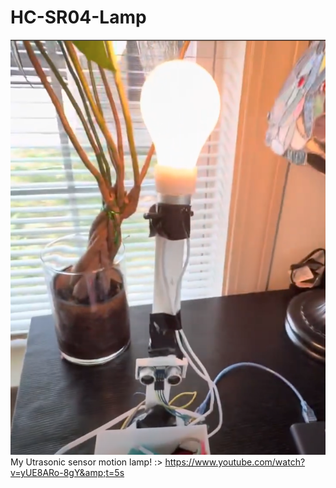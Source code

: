 # HC-SR04-Lamp

![lamp demo image](demo_image.png)
My Utrasonic sensor motion lamp! :> https://www.youtube.com/watch?v=yUE8ARo-8gY&amp;t=5s
